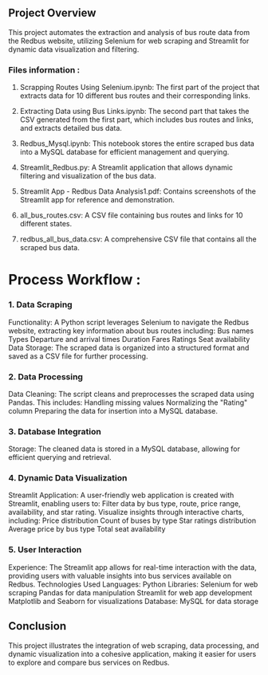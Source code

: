 ## Project Overview
This project automates the extraction and analysis of bus route data from the Redbus website, utilizing Selenium for web scraping and Streamlit for dynamic data visualization and filtering.

### Files information :
1) Scrapping Routes Using Selenium.ipynb: The first part of the project that extracts data for 10 different bus routes and their corresponding links.

2) Extracting Data using Bus Links.ipynb: The second part that takes the CSV generated from the first part, which includes bus routes and links, and extracts detailed bus data.

3) Redbus_Mysql.ipynb: This notebook stores the entire scraped bus data into a MySQL database for efficient management and querying.

4) Streamlit_Redbus.py: A Streamlit application that allows dynamic filtering and visualization of the bus data.

5) Streamlit App - Redbus Data Analysis1.pdf: Contains screenshots of the Streamlit app for reference and demonstration.

6) all_bus_routes.csv: A CSV file containing bus routes and links for 10 different states.

7) redbus_all_bus_data.csv: A comprehensive CSV file that contains all the scraped bus data.

# Process Workflow :

### 1. Data Scraping
Functionality: A Python script leverages Selenium to navigate the Redbus website, extracting key information about bus routes including:
Bus names
Types
Departure and arrival times
Duration
Fares
Ratings
Seat availability
Data Storage: The scraped data is organized into a structured format and saved as a CSV file for further processing.

### 2. Data Processing
Data Cleaning: The script cleans and preprocesses the scraped data using Pandas. This includes:
Handling missing values
Normalizing the "Rating" column
Preparing the data for insertion into a MySQL database.

### 3. Database Integration
Storage: The cleaned data is stored in a MySQL database, allowing for efficient querying and retrieval.

### 4. Dynamic Data Visualization
Streamlit Application: A user-friendly web application is created with Streamlit, enabling users to:
Filter data by bus type, route, price range, availability, and star rating.
Visualize insights through interactive charts, including:
Price distribution
Count of buses by type
Star ratings distribution
Average price by bus type
Total seat availability

### 5. User Interaction
Experience: The Streamlit app allows for real-time interaction with the data, providing users with valuable insights into bus services available on Redbus.
Technologies Used
Languages: Python
Libraries:
Selenium for web scraping
Pandas for data manipulation
Streamlit for web app development
Matplotlib and Seaborn for visualizations
Database: MySQL for data storage

## Conclusion
This project illustrates the integration of web scraping, data processing, and dynamic visualization into a cohesive application, making it easier for users to explore and compare bus services on Redbus.
